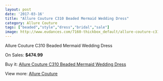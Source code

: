 ```yaml
---
layout: post
date: '2017-03-16'
title: "Allure Couture C310 Beaded Mermaid Wedding Dress"
category: Allure Couture
tags: ["beaded","style","dress","bridal","sale"]
image: http://www.eudances.com/7160-thickbox_default/allure-couture-c310-beaded-mermaid-wedding-dress.jpg
---
```

Allure Couture C310 Beaded Mermaid Wedding Dress

On Sales: **$474.99**
<a href="https://www.eudances.com/en/allure-couture/2590-allure-couture-c310-beaded-mermaid-wedding-dress.html"><amp-img layout="responsive" width="600" height="600" src="//www.eudances.com/7160-thickbox_default/allure-couture-c310-beaded-mermaid-wedding-dress.jpg" alt="Allure Couture C310 Beaded Mermaid Wedding Dress 0" /></a>
<a href="https://www.eudances.com/en/allure-couture/2590-allure-couture-c310-beaded-mermaid-wedding-dress.html"><amp-img layout="responsive" width="600" height="600" src="//www.eudances.com/7161-thickbox_default/allure-couture-c310-beaded-mermaid-wedding-dress.jpg" alt="Allure Couture C310 Beaded Mermaid Wedding Dress 1" /></a>
<a href="https://www.eudances.com/en/allure-couture/2590-allure-couture-c310-beaded-mermaid-wedding-dress.html"><amp-img layout="responsive" width="600" height="600" src="//www.eudances.com/7162-thickbox_default/allure-couture-c310-beaded-mermaid-wedding-dress.jpg" alt="Allure Couture C310 Beaded Mermaid Wedding Dress 2" /></a>
<a href="https://www.eudances.com/en/allure-couture/2590-allure-couture-c310-beaded-mermaid-wedding-dress.html"><amp-img layout="responsive" width="600" height="600" src="//www.eudances.com/7163-thickbox_default/allure-couture-c310-beaded-mermaid-wedding-dress.jpg" alt="Allure Couture C310 Beaded Mermaid Wedding Dress 3" /></a>

Buy it: [Allure Couture C310 Beaded Mermaid Wedding Dress](https://www.eudances.com/en/allure-couture/2590-allure-couture-c310-beaded-mermaid-wedding-dress.html "Allure Couture C310 Beaded Mermaid Wedding Dress")

View more: [Allure Couture](https://www.eudances.com/en/37-allure-couture "Allure Couture")